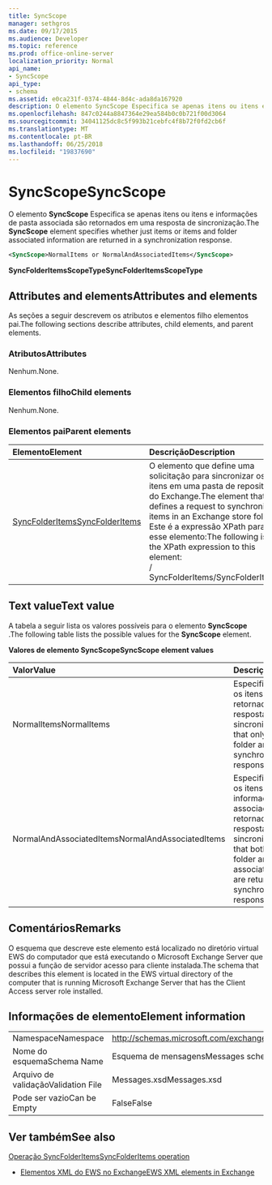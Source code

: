 ```yaml
---
title: SyncScope
manager: sethgros
ms.date: 09/17/2015
ms.audience: Developer
ms.topic: reference
ms.prod: office-online-server
localization_priority: Normal
api_name:
- SyncScope
api_type:
- schema
ms.assetid: e0ca231f-0374-4844-8d4c-ada8da167920
description: O elemento SyncScope Especifica se apenas itens ou itens e informações de pasta associada são retornados em uma resposta de sincronização.
ms.openlocfilehash: 847c0244a8847364e29ea584b0c0b721f00d3064
ms.sourcegitcommit: 34041125dc8c5f993b21cebfc4f8b72f0fd2cb6f
ms.translationtype: MT
ms.contentlocale: pt-BR
ms.lasthandoff: 06/25/2018
ms.locfileid: "19837690"
---
```

# <a name="syncscope"></a><span data-ttu-id="3bccc-103">SyncScope</span><span class="sxs-lookup"><span data-stu-id="3bccc-103">SyncScope</span></span>

<span data-ttu-id="3bccc-104">O elemento **SyncScope** Especifica se apenas itens ou itens e informações de pasta associada são retornados em uma resposta de sincronização.</span><span class="sxs-lookup"><span data-stu-id="3bccc-104">The **SyncScope** element specifies whether just items or items and folder associated information are returned in a synchronization response.</span></span> 
  
```xml
<SyncScope>NormalItems or NormalAndAssociatedItems</SyncScope>
```

 <span data-ttu-id="3bccc-105">**SyncFolderItemsScopeType**</span><span class="sxs-lookup"><span data-stu-id="3bccc-105">**SyncFolderItemsScopeType**</span></span>
## <a name="attributes-and-elements"></a><span data-ttu-id="3bccc-106">Attributes and elements</span><span class="sxs-lookup"><span data-stu-id="3bccc-106">Attributes and elements</span></span>

<span data-ttu-id="3bccc-107">As seções a seguir descrevem os atributos e elementos filho elementos pai.</span><span class="sxs-lookup"><span data-stu-id="3bccc-107">The following sections describe attributes, child elements, and parent elements.</span></span>
  
### <a name="attributes"></a><span data-ttu-id="3bccc-108">Atributos</span><span class="sxs-lookup"><span data-stu-id="3bccc-108">Attributes</span></span>

<span data-ttu-id="3bccc-109">Nenhum.</span><span class="sxs-lookup"><span data-stu-id="3bccc-109">None.</span></span>
  
### <a name="child-elements"></a><span data-ttu-id="3bccc-110">Elementos filho</span><span class="sxs-lookup"><span data-stu-id="3bccc-110">Child elements</span></span>

<span data-ttu-id="3bccc-111">Nenhum.</span><span class="sxs-lookup"><span data-stu-id="3bccc-111">None.</span></span>
  
### <a name="parent-elements"></a><span data-ttu-id="3bccc-112">Elementos pai</span><span class="sxs-lookup"><span data-stu-id="3bccc-112">Parent elements</span></span>

|<span data-ttu-id="3bccc-113">**Elemento**</span><span class="sxs-lookup"><span data-stu-id="3bccc-113">**Element**</span></span>|<span data-ttu-id="3bccc-114">**Descrição**</span><span class="sxs-lookup"><span data-stu-id="3bccc-114">**Description**</span></span>|
|:-----|:-----|
|[<span data-ttu-id="3bccc-115">SyncFolderItems</span><span class="sxs-lookup"><span data-stu-id="3bccc-115">SyncFolderItems</span></span>](syncfolderitems.md) <br/> |<span data-ttu-id="3bccc-116">O elemento que define uma solicitação para sincronizar os itens em uma pasta de repositório do Exchange.</span><span class="sxs-lookup"><span data-stu-id="3bccc-116">The element that defines a request to synchronize items in an Exchange store folder.</span></span>  <br/> <span data-ttu-id="3bccc-117">Este é a expressão XPath para esse elemento:</span><span class="sxs-lookup"><span data-stu-id="3bccc-117">The following is the XPath expression to this element:</span></span>  <br/> <span data-ttu-id="3bccc-118">/ SyncFolderItems</span><span class="sxs-lookup"><span data-stu-id="3bccc-118">/SyncFolderItems</span></span>  <br/> |
   
## <a name="text-value"></a><span data-ttu-id="3bccc-119">Text value</span><span class="sxs-lookup"><span data-stu-id="3bccc-119">Text value</span></span>

<span data-ttu-id="3bccc-120">A tabela a seguir lista os valores possíveis para o elemento **SyncScope** .</span><span class="sxs-lookup"><span data-stu-id="3bccc-120">The following table lists the possible values for the **SyncScope** element.</span></span> 
  
<span data-ttu-id="3bccc-121">**Valores de elemento SyncScope**</span><span class="sxs-lookup"><span data-stu-id="3bccc-121">**SyncScope element values**</span></span>

|<span data-ttu-id="3bccc-122">**Valor**</span><span class="sxs-lookup"><span data-stu-id="3bccc-122">**Value**</span></span>|<span data-ttu-id="3bccc-123">**Descrição**</span><span class="sxs-lookup"><span data-stu-id="3bccc-123">**Description**</span></span>|
|:-----|:-----|
|<span data-ttu-id="3bccc-124">NormalItems</span><span class="sxs-lookup"><span data-stu-id="3bccc-124">NormalItems</span></span>  <br/> |<span data-ttu-id="3bccc-125">Especifica que apenas os itens na pasta são retornados em uma resposta de sincronização.</span><span class="sxs-lookup"><span data-stu-id="3bccc-125">Specifies that only items in the folder are returned in a synchronization response.</span></span>  <br/> |
|<span data-ttu-id="3bccc-126">NormalAndAssociatedItems</span><span class="sxs-lookup"><span data-stu-id="3bccc-126">NormalAndAssociatedItems</span></span>  <br/> |<span data-ttu-id="3bccc-127">Especifica que ambos os itens da pasta e as informações da pasta associada são retornados em uma resposta de sincronização.</span><span class="sxs-lookup"><span data-stu-id="3bccc-127">Specifies that both items in the folder and folder associated information are returned in a synchronization response.</span></span>  <br/> |
   
## <a name="remarks"></a><span data-ttu-id="3bccc-128">Comentários</span><span class="sxs-lookup"><span data-stu-id="3bccc-128">Remarks</span></span>

<span data-ttu-id="3bccc-129">O esquema que descreve este elemento está localizado no diretório virtual EWS do computador que está executando o Microsoft Exchange Server que possui a função de servidor acesso para cliente instalada.</span><span class="sxs-lookup"><span data-stu-id="3bccc-129">The schema that describes this element is located in the EWS virtual directory of the computer that is running Microsoft Exchange Server that has the Client Access server role installed.</span></span>
  
## <a name="element-information"></a><span data-ttu-id="3bccc-130">Informações de elemento</span><span class="sxs-lookup"><span data-stu-id="3bccc-130">Element information</span></span>

|||
|:-----|:-----|
|<span data-ttu-id="3bccc-131">Namespace</span><span class="sxs-lookup"><span data-stu-id="3bccc-131">Namespace</span></span>  <br/> |http://schemas.microsoft.com/exchange/services/2006/messages  <br/> |
|<span data-ttu-id="3bccc-132">Nome do esquema</span><span class="sxs-lookup"><span data-stu-id="3bccc-132">Schema Name</span></span>  <br/> |<span data-ttu-id="3bccc-133">Esquema de mensagens</span><span class="sxs-lookup"><span data-stu-id="3bccc-133">Messages schema</span></span>  <br/> |
|<span data-ttu-id="3bccc-134">Arquivo de validação</span><span class="sxs-lookup"><span data-stu-id="3bccc-134">Validation File</span></span>  <br/> |<span data-ttu-id="3bccc-135">Messages.xsd</span><span class="sxs-lookup"><span data-stu-id="3bccc-135">Messages.xsd</span></span>  <br/> |
|<span data-ttu-id="3bccc-136">Pode ser vazio</span><span class="sxs-lookup"><span data-stu-id="3bccc-136">Can be Empty</span></span>  <br/> |<span data-ttu-id="3bccc-137">False</span><span class="sxs-lookup"><span data-stu-id="3bccc-137">False</span></span>  <br/> |
   
## <a name="see-also"></a><span data-ttu-id="3bccc-138">Ver também</span><span class="sxs-lookup"><span data-stu-id="3bccc-138">See also</span></span>



[<span data-ttu-id="3bccc-139">Operação SyncFolderItems</span><span class="sxs-lookup"><span data-stu-id="3bccc-139">SyncFolderItems operation</span></span>](syncfolderitems-operation.md)


- [<span data-ttu-id="3bccc-140">Elementos XML do EWS no Exchange</span><span class="sxs-lookup"><span data-stu-id="3bccc-140">EWS XML elements in Exchange</span></span>](ews-xml-elements-in-exchange.md)

